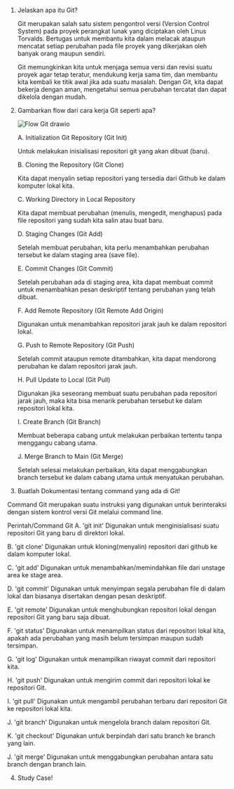 1. Jelaskan apa itu Git?

    Git merupakan salah satu sistem pengontrol versi (Version Control System) pada proyek perangkat lunak yang diciptakan oleh Linus Torvalds. Bertugas untuk membantu kita dalam melacak ataupun mencatat setiap perubahan pada file proyek yang dikerjakan oleh banyak orang maupun sendiri.
    
    Git memungkinkan kita untuk menjaga semua versi dan revisi suatu proyek agar tetap teratur, mendukung kerja sama tim, dan membantu kita kembali ke titik awal jika ada suatu masalah. Dengan Git, kita dapat bekerja dengan aman, mengetahui semua perubahan tercatat dan dapat dikelola dengan mudah.
   

2. Gambarkan flow dari cara kerja Git seperti apa?

   ![Flow Git drawio](https://github.com/user-attachments/assets/e684f55d-6e64-496c-b362-1348e27a8d3e)


   A. Initialization Git Repository (Git Init)
   
   Untuk melakukan inisialisasi repositori git yang akan dibuat (baru).
   
    
   B. Cloning the Repository (Git Clone)

   Kita dapat menyalin setiap repositori yang tersedia dari Github ke dalam komputer lokal kita.
    

   C. Working Directory in Local Repository

   Kita dapat membuat perubahan (menulis, mengedit, menghapus) pada file repositori yang sudah kita salin atau buat baru. 
    

   D. Staging Changes (Git Add)

   Setelah membuat perubahan, kita perlu menambahkan perubahan tersebut ke dalam staging area (save file).
    

   E. Commit Changes (Git Commit)

   Setelah perubahan ada di staging area, kita dapat membuat commit untuk menambahkan pesan deskriptif tentang perubahan yang telah dibuat.
    

   F. Add Remote Repository (Git Remote Add Origin)

   Digunakan untuk menambahkan repositori jarak jauh ke dalam repositori lokal.
    

   G. Push to Remote Repository (Git Push)

   Setelah commit ataupun remote ditambahkan, kita dapat mendorong perubahan ke dalam repositori jarak jauh.
    

   H. Pull Update to Local (Git Pull)

   Digunakan jika seseorang membuat suatu perubahan pada repositori jarak jauh, maka kita bisa menarik perubahan tersebut ke dalam repositori lokal kita.
    
   I. Create Branch (Git Branch)

   Membuat beberapa cabang untuk melakukan perbaikan tertentu tanpa menggangu cabang utama.
    
   J. Merge Branch to Main (Git Merge)

   Setelah selesai melakukan perbaikan, kita dapat menggabungkan branch tersebut ke dalam cabang utama untuk menyatukan perubahan.



3. Buatlah Dokumentasi tentang command yang ada di Git!

Command Git merupakan suatu instruksi yang digunakan untuk berinteraksi dengan sistem kontrol versi Git melalui command line.

Perintah/Command Git
A. 'git init'
Digunakan untuk menginisialisasi suatu repositori Git yang baru di direktori lokal.

B. 'git clone'
Digunakan untuk kloning(menyalin) repositori dari github ke dalam komputer lokal.

C. 'git add'
Digunakan untuk menambahkan/memindahkan file dari unstage area ke stage area.

D. 'git commit'
Digunakan untuk menyimpan segala perubahan file di dalam lokal dan biasanya disertakan dengan pesan deskriptif.

E. 'git remote'
Digunakan untuk menghubungkan repositori lokal dengan repositori Git yang baru saja dibuat.

F. 'git status'
Digunakan untuk menampilkan status dari repositori lokal kita, apakah ada perubahan yang masih belum tersimpan maupun sudah tersimpan.

G. 'git log'
Digunakan untuk menampilkan riwayat commit dari repositori kita.

H. 'git push'
Digunakan untuk mengirim commit dari repositori lokal ke repositori Git.

I. 'git pull'
Digunakan untuk mengambil perubahan terbaru dari repositori Git  ke repositori lokal kita.

J. 'git branch'
Digunakan untuk mengelola branch dalam repositori Git.

K. 'git checkout'
Digunakan untuk berpindah dari satu branch ke branch yang lain.

J. 'git merge'
Digunakan untuk menggabungkan perubahan antara satu branch dengan branch lain.



4. Study Case!
